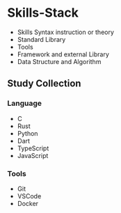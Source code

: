 # Skills-Stack

- Skills Syntax instruction or theory
- Standard Library
- Tools
- Framework and external Library
- Data Structure and Algorithm

## Study Collection

### Language

- C
- Rust
- Python
- Dart
- TypeScript
- JavaScript

### Tools

- Git
- VSCode
- Docker
